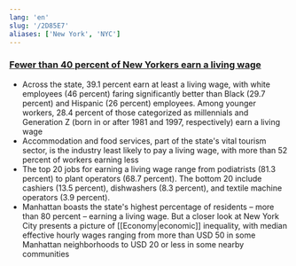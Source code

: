 ```yaml
---
lang: 'en'
slug: '/2D85E7'
aliases: ['New York', 'NYC']
---
```


### [Fewer than 40 percent of New Yorkers earn a living wage](https://news.cornell.edu/stories/2023/01/fewer-40-new-yorkers-earn-living-wage)

- Across the state, 39.1 percent earn at least a living wage, with white employees (46 percent) faring significantly better than Black (29.7 percent) and Hispanic (26 percent) employees. Among younger workers, 28.4 percent of those categorized as millennials and Generation Z (born in or after 1981 and 1997, respectively) earn a living wage
- Accommodation and food services, part of the state's vital tourism sector, is the industry least likely to pay a living wage, with more than 52 percent of workers earning less
- The top 20 jobs for earning a living wage range from podiatrists (81.3 percent) to plant operators (68.7 percent). The bottom 20 include cashiers (13.5 percent), dishwashers (8.3 percent), and textile machine operators (3.9 percent).
- Manhattan boasts the state's highest percentage of residents – more than 80 percent – earning a living wage. But a closer look at New York City presents a picture of [[Economy|economic]] inequality, with median effective hourly wages ranging from more than USD 50 in some Manhattan neighborhoods to USD 20 or less in some nearby communities
